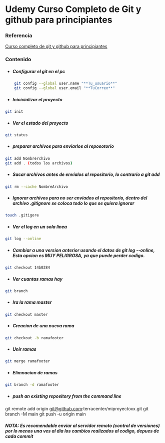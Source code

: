 # Udemy Curso Completo de Git y github para principiantes
### Referencia
[Curso completo de git y github para principiantes](http://https://www.udemy.com/course/curso-completo-de-git-y-github-para-principiantes/l "Curso completo de git y github para principiantes")

### Contenido
- ##### Configurar el git en el pc 
```bash
    git config --global user.name "**Tu_usuario**"
    git config --global user.email "**TuCorreo**"
```
- ##### Inicicializar el proyecto
```bash
git init
```
- ##### Ver el estado del proyecto
```bash
git status
```
- ##### preparar archivos para enviarlos al reposotorio
```bash
git add Nombrerchivo
git add . (todos los archivos)
```
- #####  Sacar archivos antes de envialos al repositorio, lo contrario a ***git add***
```bash
git rm --cache NombreArchivo
```
- ##### Ignorar archivos para no ser enviados al repositorio, dentro del archivo .gitignore se coloca todo lo que se quiera ignorar
```bash
touch .gitigore
```
- ##### Ver el log en un sola linea
```bash
git log --online
```
- ##### Cambiar a una version anterior usando el datos de git log --online,  Esta opcion es MUY PELIGROSA, ya que puede perder codigo.
```bash
git checkout 14b0284
```
- ##### Ver cuantas ramas hay
```bash
git branch
```
- ##### Ira la rama master
```bash
git checkout master
```
- ##### Creacion de una nueva rama
```bash
git checkout -b ramafooter
```
- ##### Unir ramas 
```bash
git merge ramafooter
```
- ##### Elimnacion de ramas
```bash
git branch -d ramafooter
```
- ##### push an existing repository from the command line
git remote add origin git@github.com:terracenter/miproyectoxx.git
git branch -M main
git push -u origin main

##### **NOTA**: Es recomendable enviar al servidor remoto (control de versiones) por lo menos una ves al dia los cambios realizados al codigo, depues de cada commit